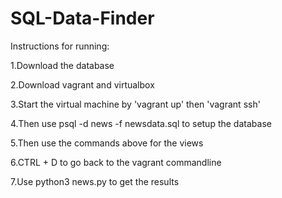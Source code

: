 # SQL-Data-Finder

Instructions for running:

1.Download the database

2.Download vagrant and virtualbox

3.Start the virtual machine by 'vagrant up' then 'vagrant ssh'

4.Then use psql -d news -f newsdata.sql to setup the database

5.Then use the commands above for the views

6.CTRL + D to go back to the vagrant commandline

7.Use python3 news.py to get the results
